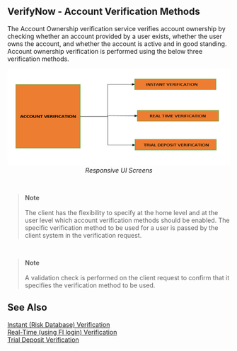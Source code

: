 ## VerifyNow - Account Verification Methods

The Account Ownership verification service verifies account ownership by checking whether an account provided by a user exists, whether the user owns the account, and whether the account is active and in good standing.
Account ownership verification is performed using the below three verification methods.
&nbsp;

<center>

![image](../assets/images/verifynow-acc-verification-method.png)
*Responsive UI Screens*

</center>
&nbsp;


<!-- theme: info -->
 
>**Note** <br><br>
The client has the flexibility to specify at the home level and at the user level which account verification methods should be enabled. The specific verification method to be used for a user is passed by the client system in the verification request.

&nbsp;

<!-- theme: info -->
 
>**Note** <br><br>
A validation check is performed on the client request to confirm that it specifies the verification method to be used.


## See Also
[Instant (Risk Database) Verification](?path=docs/verifynow-account-verification-method/instant-verification.md)<br/>
[Real-Time (using FI login) Verification](?path=docs/verifynow-account-verification-method/real-time-verification.md)<br/>
[Trial Deposit Verification](?path=docs/verifynow-account-verification-method/trial-deposit-verification.md)<br/>
